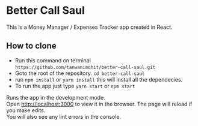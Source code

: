 # Better Call Saul 
This is a Money Manager / Expenses Tracker app created in React.

## How to clone 

- Run this command on terminal `https://github.com/tanwanimohit/better-call-saul.git`
- Goto the root of the repository. `cd better-call-saul`
- run `npm install` or `yarn install` this will install all the dependecies.
- To run the app just type `yarn start` or `npm start`

Runs the app in the development mode.<br />
Open [http://localhost:3000](http://localhost:3000) to view it in the browser.
The page will reload if you make edits.<br />
You will also see any lint errors in the console.